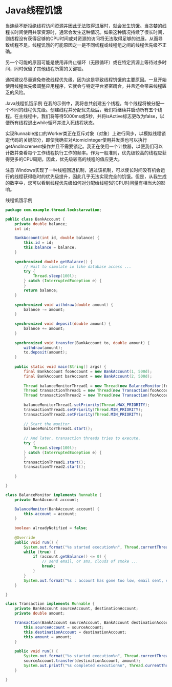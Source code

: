 # Java线程饥饿

当连续不断拒绝线程访问资源并因此无法取得进展时，就会发生饥饿。当贪婪的线程长时间使用共享资源时，通常会发生这种情况。如果这种情况持续了很长时间，则线程没有获得足够的CPU时间或对资源的访问将无法取得足够的进展，从而导致线程不足。线程饥饿的可能原因之一是不同线程或线程组之间的线程优先级不正确。

另一个可能的原因可能是使用非终止循环（无限循环）或在特定资源上等待过多时间，同时保留了其他线程所需的关键锁。

通常建议尽量避免修改线程优先级，因为这是导致线程饥饿的主要原因。一旦开始使用线程优先级调整应用程序，它就会与特定平台紧密耦合，并且还会带来线程匮乏的风险。


Java线程饥饿示例
在我的示例中，我将总共创建五个线程。每个线程将被分配一个不同的线程优先级。创建线程并分配优先级后，我们将继续并启动所有五个线程。在主线程中，我们将等待5000ms或5秒，并将isActive标志更改为false，以便所有线程退出while循环并进入死线程状态。

实现Runnable接口的Worker类正在互斥对象（对象）上进行同步，以模拟线程锁定代码的关键部分，即使我确实对AtomicInteger使用并发类也可以执行getAndIncrement操作并且不需要锁定。我正在使用一个计数器，以便我们可以计数并查看每个工作线程执行工作的频率。作为一般准则，优先级较高的线程应获得更多的CPU周期，因此，优先级较高的线程的值应更大。

注意
Windows实现了一种线程回退机制，通过该机制，可以使长时间没有机会运行的线程获得临时的优先级提升，因此几乎无法实现完全的饥饿。但是，从我生成的数字中，您可以看到线程优先级如何对分配给线程5的CPU时间量有相当大的影响。

线程饥饿示例

```java
package com.example.thread.lockstarvation;

public class BankAccount {
	private double balance;
	int id;

	BankAccount(int id, double balance) {
		this.id = id;
		this.balance = balance;
	}
	 
	synchronized double getBalance() {
		// Wait to simulate io like database access ...
		try {
			Thread.sleep(100l);
		} catch (InterruptedException e) {
		}
		return balance;
	}
	 
	synchronized void withdraw(double amount) {
		balance -= amount;
	}
	 
	synchronized void deposit(double amount) {
		balance += amount;
	}
	 
	synchronized void transfer(BankAccount to, double amount) {
		withdraw(amount);
		to.deposit(amount);
	}
	 
	public static void main(String[] args) {
		final BankAccount fooAccount = new BankAccount(1, 500d);
		final BankAccount barAccount = new BankAccount(2, 500d);
	 
		Thread balanceMonitorThread1 = new Thread(new BalanceMonitor(fooAccount), "BalanceMonitor");
		Thread transactionThread1 = new Thread(new Transaction(fooAccount, barAccount, 250d), "Transaction-1");
		Thread transactionThread2 = new Thread(new Transaction(fooAccount, barAccount, 250d), "Transaction-2");
	 
		balanceMonitorThread1.setPriority(Thread.MAX_PRIORITY);
		transactionThread1.setPriority(Thread.MIN_PRIORITY);
		transactionThread2.setPriority(Thread.MIN_PRIORITY);
	 
		// Start the monitor
		balanceMonitorThread1.start();
	 
		// And later, transaction threads tries to execute.
		try {
			Thread.sleep(100l);
		} catch (InterruptedException e) {
		}
		transactionThread1.start();
		transactionThread2.start();
	 
	}

}

class BalanceMonitor implements Runnable {
	private BankAccount account;

	BalanceMonitor(BankAccount account) {
		this.account = account;
	}
	 
	boolean alreadyNotified = false;
	 
	@Override
	public void run() {
		System.out.format("%s started execution%n", Thread.currentThread().getName());
		while (true) {
			if (account.getBalance() <= 0) {
				// send email, or sms, clouds of smoke ...
				break;
			}
		}
		System.out.format("%s : account has gone too low, email sent, exiting.", Thread.currentThread().getName());
	}

}

class Transaction implements Runnable {
	private BankAccount sourceAccount, destinationAccount;
	private double amount;

	Transaction(BankAccount sourceAccount, BankAccount destinationAccount, double amount) {
		this.sourceAccount = sourceAccount;
		this.destinationAccount = destinationAccount;
		this.amount = amount;
	}
	 
	public void run() {
		System.out.format("%s started execution%n", Thread.currentThread().getName());
		sourceAccount.transfer(destinationAccount, amount);
		System.out.printf("%s completed execution%n", Thread.currentThread().getName());
	}

}

```

